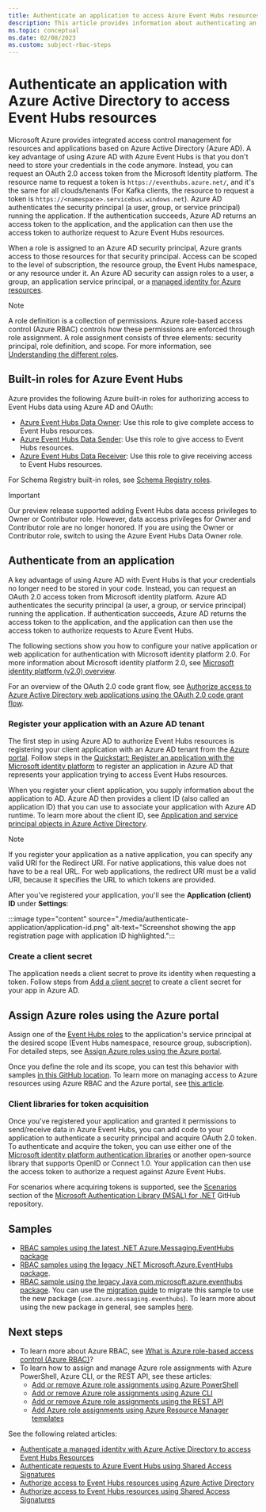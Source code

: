 ```yaml
---
title: Authenticate an application to access Azure Event Hubs resources
description: This article provides information about authenticating an application with Azure Active Directory to access Azure Event Hubs resources
ms.topic: conceptual
ms.date: 02/08/2023
ms.custom: subject-rbac-steps
---
```


# Authenticate an application with Azure Active Directory to access Event Hubs resources
Microsoft Azure provides integrated access control management for resources and applications based on Azure Active Directory (Azure AD). A key advantage of using Azure AD with Azure Event Hubs is that you don't need to store your credentials in the code anymore. Instead, you can request an OAuth 2.0 access token from the Microsoft Identity platform. The resource name to request a token is `https://eventhubs.azure.net/`, and it's the same for all clouds/tenants (For Kafka clients, the resource to request a token is `https://<namespace>.servicebus.windows.net`). Azure AD authenticates the security principal (a user, group, or service principal) running the application. If the authentication succeeds, Azure AD returns an access token to the application, and the application can then use the access token to authorize request to Azure Event Hubs resources.

When a role is assigned to an Azure AD security principal, Azure grants access to those resources for that security principal. Access can be scoped to the level of subscription, the resource group, the Event Hubs namespace, or any resource under it. An  Azure AD security can assign roles to a user, a group, an application service principal, or a [managed identity for Azure resources](../active-directory/managed-identities-azure-resources/overview.md). 

> [!NOTE]
> A role definition is a collection of permissions. Azure role-based access control (Azure RBAC) controls how these permissions are enforced through role assignment. A role assignment consists of three elements: security principal, role definition, and scope. For more information, see [Understanding the different roles](../role-based-access-control/overview.md).

## Built-in roles for Azure Event Hubs
Azure provides the following Azure built-in roles for authorizing access to Event Hubs data using Azure AD and OAuth:

- [Azure Event Hubs Data Owner](../role-based-access-control/built-in-roles.md#azure-event-hubs-data-owner): Use this role to give complete access to Event Hubs resources.
- [Azure Event Hubs Data Sender](../role-based-access-control/built-in-roles.md#azure-event-hubs-data-sender): Use this role to give access to Event Hubs resources.
- [Azure Event Hubs Data Receiver](../role-based-access-control/built-in-roles.md#azure-event-hubs-data-receiver): Use this role to give receiving access to Event Hubs resources.   

For Schema Registry built-in roles, see [Schema Registry roles](schema-registry-overview.md#azure-role-based-access-control).

> [!IMPORTANT]
> Our preview release supported adding Event Hubs data access privileges to Owner or Contributor role. However, data access privileges for Owner and Contributor role are no longer honored. If you are using the Owner or Contributor role, switch to using the Azure Event Hubs Data Owner role.


## Authenticate from an application
A key advantage of using Azure AD with Event Hubs is that your credentials no longer need to be stored in your code. Instead, you can request an OAuth 2.0 access token from Microsoft identity platform. Azure AD authenticates the security principal (a user, a group, or service principal) running the application. If authentication succeeds, Azure AD returns the access token to the application, and the application can then use the access token to authorize requests to Azure Event Hubs.

The following sections show you how to configure your native application or web application for authentication with Microsoft identity platform 2.0. For more information about Microsoft identity platform 2.0, see [Microsoft identity platform (v2.0) overview](../active-directory/develop/v2-overview.md).

For an overview of the OAuth 2.0 code grant flow, see [Authorize access to Azure Active Directory web applications using the OAuth 2.0 code grant flow](../active-directory/develop/v2-oauth2-auth-code-flow.md).

### Register your application with an Azure AD tenant
The first step in using Azure AD to authorize Event Hubs resources is registering your client application with an Azure AD tenant from the [Azure portal](https://portal.azure.com/). Follow steps in the [Quickstart: Register an application with the Microsoft identity platform](../active-directory/develop/quickstart-register-app.md) to register an application in Azure AD that represents your application trying to access Event Hubs resources. 

When you register your client application, you supply information about the application to AD. Azure AD then provides a client ID (also called an application ID) that you can use to associate your application with Azure AD runtime. To learn more about the client ID, see [Application and service principal objects in Azure Active Directory](../active-directory/develop/app-objects-and-service-principals.md). 


> [!Note]
> If you register your application as a native application, you can specify any valid URI for the Redirect URI. For native applications, this value does not have to be a real URL. For web applications, the redirect URI must be a valid URI, because it specifies the URL to which tokens are provided.

After you've registered your application, you'll see the **Application (client) ID** under **Settings**:

:::image type="content" source="./media/authenticate-application/application-id.png" alt-text="Screenshot showing the app registration page with application ID highlighted.":::


### Create a client secret   
The application needs a client secret to prove its identity when requesting a token. Follow steps from [Add a client secret](../active-directory/develop/quickstart-register-app.md#add-a-client-secret) to create a client secret for your app in Azure AD. 


## Assign Azure roles using the Azure portal  
Assign one of the [Event Hubs roles](#built-in-roles-for-azure-event-hubs) to the application's service principal at the desired scope (Event Hubs namespace, resource group, subscription). For detailed steps, see [Assign Azure roles using the Azure portal](../role-based-access-control/role-assignments-portal.md).

Once you define the role and its scope, you can test this behavior with samples [in this GitHub location](https://github.com/Azure/azure-event-hubs/tree/master/samples/DotNet/Microsoft.Azure.EventHubs/Rbac). To learn more on managing access to Azure resources using Azure RBAC and the Azure portal, see [this article](..//role-based-access-control/role-assignments-portal.md). 


### Client libraries for token acquisition  
Once you've registered your application and granted it permissions to send/receive data in Azure Event Hubs, you can add code to your application to authenticate a security principal and acquire OAuth 2.0 token. To authenticate and acquire the token, you can use either one of the [Microsoft identity platform authentication libraries](../active-directory/develop/reference-v2-libraries.md) or another open-source library that supports OpenID or Connect 1.0. Your application can then use the access token to authorize a request against Azure Event Hubs.

For scenarios where acquiring tokens is supported, see the [Scenarios](https://aka.ms/msal-net-scenarios) section of the [Microsoft Authentication Library (MSAL) for .NET](https://github.com/AzureAD/microsoft-authentication-library-for-dotnet) GitHub repository.

## Samples
- [RBAC samples using the latest .NET Azure.Messaging.EventHubs package](https://github.com/Azure/azure-event-hubs/tree/master/samples/DotNet/Microsoft.Azure.EventHubs/Rbac)
- [RBAC samples using the legacy .NET Microsoft.Azure.EventHubs package](https://github.com/Azure/azure-event-hubs/tree/master/samples/DotNet/Microsoft.Azure.EventHubs/Rbac). 
- [RBAC sample using the legacy Java com.microsoft.azure.eventhubs package](https://github.com/Azure/azure-event-hubs/tree/master/samples/Java/Rbac). You can use the [migration guide](https://github.com/Azure/azure-sdk-for-java/blob/main/sdk/eventhubs/azure-messaging-eventhubs/migration-guide.md) to migrate this sample to use the new package (`com.azure.messaging.eventhubs`). To learn more about using the new package in general, see samples [here](https://github.com/Azure/azure-sdk-for-java/tree/main/sdk/eventhubs/azure-messaging-eventhubs/src/samples/java/com/azure/messaging/eventhubs).  
    

## Next steps
- To learn more about Azure RBAC, see [What is Azure role-based access control (Azure RBAC)](../role-based-access-control/overview.md)?
- To learn how to assign and manage Azure role assignments with Azure PowerShell, Azure CLI, or the REST API, see these articles:
    - [Add or remove Azure role assignments using Azure PowerShell](../role-based-access-control/role-assignments-powershell.md)  
    - [Add or remove Azure role assignments using Azure CLI](../role-based-access-control/role-assignments-cli.md)
    - [Add or remove Azure role assignments using the REST API](../role-based-access-control/role-assignments-rest.md)
    - [Add Azure role assignments using Azure Resource Manager templates](../role-based-access-control/role-assignments-template.md)

See the following related articles:
- [Authenticate a managed identity with Azure Active Directory to access Event Hubs Resources](authenticate-managed-identity.md)
- [Authenticate requests to Azure Event Hubs using Shared Access Signatures](authenticate-shared-access-signature.md)
- [Authorize access to Event Hubs resources using Azure Active Directory](authorize-access-azure-active-directory.md)
- [Authorize access to Event Hubs resources using Shared Access Signatures](authorize-access-shared-access-signature.md)
